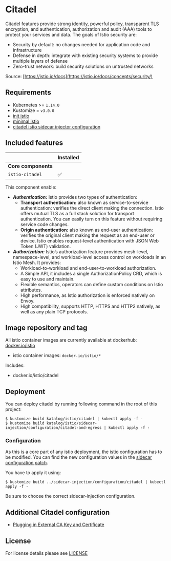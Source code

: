 # Citadel

Citadel features provide strong identity, powerful policy, transparent TLS encryption, and authentication,
authorization and audit (AAA) tools to protect your services and data. The goals of Istio security are:

- Security by default: no changes needed for application code and infrastructure
- Defense in depth: integrate with existing security systems to provide multiple layers of defense
- Zero-trust network: build security solutions on untrusted networks

Source: [https://istio.io/docs](https://istio.io/docs/concepts/security/)


## Requirements

- Kubernetes >= `1.14.0`
- Kustomize = `v3.0.0`
- [init istio](../init/)
- [minimal istio](../minimal/)
- [citadel istio sidecar injector configuration](../sidecar-injection/configuration/citadel)


## Included features

|                          | Installed          |
|--------------------------|--------------------|
| **Core components**      |                    |
| `istio-citadel`          | :white_check_mark: |


This component enable:

- ***Authentication:*** Istio provides two types of authentication:
  - **Transport authentication:** also known as service-to-service authentication: verifies the direct client making
  the connection. Istio offers mutual TLS as a full stack solution for transport authentication. You can easily turn
  on this feature without requiring service code changes.
  - **Origin authentication:** also known as end-user authentication: verifies the original client making the request
  as an end-user or device. Istio enables request-level authentication with JSON Web Token (JWT) validation.
- ***Authorization:*** Istio’s authorization feature provides mesh-level, namespace-level, and workload-level access
  control on workloads in an Istio Mesh. It provides:
  - Workload-to-workload and end-user-to-workload authorization.
  - A Simple API, it includes a single AuthorizationPolicy CRD, which is easy to use and maintain.
  - Flexible semantics, operators can define custom conditions on Istio attributes.
  - High performance, as Istio authorization is enforced natively on Envoy.
  - High compatibility, supports HTTP, HTTPS and HTTP2 natively, as well as any plain TCP protocols.


## Image repository and tag

All istio container images are currently available at dockerhub: [docker.io/istio](https://hub.docker.com/u/istio)

* istio container images: `docker.io/istio/*`

Includes:

- docker.io/istio/citadel

## Deployment

You can deploy citadel by running following command in the root of this project:

```shell
$ kustomize build katalog/istio/citadel | kubectl apply -f -
$ kustomize build katalog/istio/sidecar-injection/configuration/citadel-and-egress | kubectl apply -f -
```

### Configuration

As this is a core part of any istio deployment, the istio configuration has to be modified. You can find the new
configuration values in the [sidecar configuration patch](../sidecar-injection/configuration/citadel/patch.yaml).

You have to apply it using:

```shell
$ kustomize build ../sidecar-injection/configuration/citadel | kubectl apply -f -
```

Be sure to choose the correct sidecar-injection configuration.


## Additional Citadel configuration

- [Plugging in External CA Key and Certificate](https://istio.io/docs/tasks/security/citadel-config/plugin-ca-cert/)


## License

For license details please see [LICENSE](../../../LICENSE)
